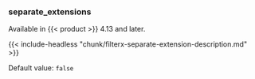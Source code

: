 ---
---
<!-- This file is under the copyright of Axoflow, and licensed under Apache License 2.0, except for using the Axoflow and AxoSyslog trademarks. -->
### separate_extensions

Available in {{< product >}} 4.13 and later.

{{< include-headless "chunk/filterx-separate-extension-description.md" >}}

Default value: `false`
